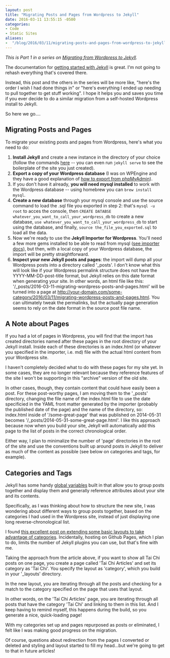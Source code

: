 ```yaml
---
layout: post
title: "Migrating Posts and Pages from Wordpress to Jekyll"
date: 2016-03-11 13:55:15 -0500
categories: 
- Code
- Static Sites
aliases: 
-  "/blog/2016/03/11/migrating-posts-and-pages-from-wordpress-to-jekyll/"
---
```


<em>This is Part 1 in a series on [Migrating from Wordpress to Jekyll](/blog/2016/03/09/migrating-from-wordpress-to-jekyll/).</em>

The documentation for [getting started with Jekyll](https://jekyllrb.com/docs/quickstart/) is great. I'm not going to rehash everything that's covered there.

Instead, this post and the others in the series will be more like, "here's the order I wish I had done things in" or "here's everything I ended up needing to pull together to get stuff working". I hope it helps you and saves you time if you ever decide to do a similar migration from a self-hosted Wordpress install to Jekyll.

So here we go....

<!--more-->

Migrating Posts and Pages
-------------------------

To migrate your existing posts and pages from Wordpress, here's what you need to do:

1. **Install Jekyll** and create a new instance in the directory of your choice (follow the commands [here](https://jekyllrb.com/docs/quickstart/) -- you can even run `jekyll serve` to see the boilerplate of the site you just created).
2. **Export a copy of your Wordpress database** (I was on WPEngine and they have a good explanation of [how to export from phpMyAdmin](https://wpengine.com/support/exporting-database/)).
3. If you don't have it already, **you will need mysql installed** to work with the Wordpress database -- using homebrew you can `brew install mysql`.
4. **Create a new database** through your mysql console and use the source command to load the .sql file you exported in step 2: that's `mysql -u root` to acces the console, then `CREATE DATABSE whatever_you_want_to_call_your_wordpress_db` to create a new database, `use whatever_you_want_to_call_your_wordpress_db` to start using the database, and finally, `source the_file_you_exported.sql` to load all the data.
5. Now we're ready to use the **Jekyll Importer for Wordpress**. You'll need a few more gems installed to be able to read from mysql ([see importer docs](http://import.jekyllrb.com/docs/wordpress/)), but then, with a local copy of your Wordpress database, the import will be pretty straightforward.
6. **Inspect your new Jekyll posts and pages**: the import will dump all your Wordpress posts into a directory called '\_posts'. I don't know what this will look like if your Wordpress permalink structure does not have the YYYY-MM-DD-post-title format, but Jekyll relies on this date format when generating your site. In other words, an html file like this: '/_posts/2016-03-11-migrating-wordpress-posts-and-pages.html' will be turned into a page at http://your-domain.com/some-category/2016/03/11/migrating-wordpress-posts-and-pages.html. You can ultimately tweak the permalinks, but the actually page generation seems to rely on the date format in the source post file name.

A Note about Pages
------------------

If you had a lot of pages in Wordpress, you will find that the import has created directories named after these pages in the root directory of your Jekyll install. Inside each of these directories is an index.html (or whatever you specified in the importer, i.e. md) file with the actual html content from your Wordpress site.

I haven't completely decided what to do with these pages for my site yet. In some cases, they are no longer relevant because they reference features of the site I won't be supporting in this "archive" version of the old site.

In other cases, though, they contain content that could have easily been a post. For these post-worthy pages, I am moving them to the '\_posts' directory, changing the file name of the index.html file to use the date specificied in the YAML front matter generated by the importer (probably the published date of the page) and the name of the directory, so: index.html inside of '/some-great-page' that was published on 2014-05-31 becomes '/_posts/2014-05-31-some-great-page.html'. I like this approach because now when you build your site, Jekyll will automatically add this page to the list of posts in the correct chronological order.

Either way, I plan to minimalize the number of 'page' directories in the root of the site and use the conventions built up around posts in Jekyll to deliver as much of the content as possible (see below on categories and tags, for example).

Categories and Tags
-------------------

Jekyll has some handy [global variables](https://jekyllrb.com/docs/variables/) built in that allow you to group posts together and display them and generally reference attributes about your site and its contents.

Specifically, as I was thinking about how to structure the new site, I was wondering about different ways to group posts together, based on the categories I had used in the Wordpress site, instead of just displaying one long reverse-chronological list.

I found [this excellent post on extending some basic layouts to take advantage of categories](https://codinfox.github.io/dev/2015/03/06/use-tags-and-categories-in-your-jekyll-based-github-pages/). Incidentally, hosting on Github Pages, which I plan to do, limits the number of Jekyll plugins you can use, but that's fine with me.

Taking the approach from the article above, if you want to show all Tai Chi posts on one page, you create a page called 'Tai Chi Articles' and set its category as 'Tai Chi'. You specify the layout as 'category', which you build in your '\_layouts' directory.

In the new layout, you are iterating through all the posts and checking for a match to the category specified on the page that uses that layout.

In other words, on the 'Tai Chi Articles' page, you are iterating through all posts that have the category 'Tai Chi' and linking to them in this list. And I keep having to remind myself, this happens during the build, so you generate a nice, quick-loading page!

With my categories set up and pages repurposed as posts or eliminated, I felt like I was making good progress on the migration.

Of course, questions about redirection from the pages I converted or deleted and styling and layout started to fill my head...but we're going to get to that in future articles!
